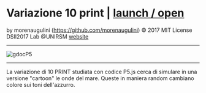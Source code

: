 # Variazione 10 print | [launch / open](http://dsii-2017-unirsm.github.io/morenaugulini/10Print)

by morenaugulini (https://github.com/morenaugulini) © 2017 MIT License  
DSII2017 Lab @UNIRSM [website](http://dsii-2017-unirsm.github.io)

----

![gdocP5](http://i.imgur.com/NAhAjlh.png)

----

La variazione di 10 PRINT studiata con codice P5.js cerca di simulare in una versione "cartoon" le onde del mare. 
Queste in maniera random cambiano colore sui toni dell'azzurro.

